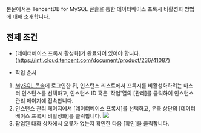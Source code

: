 
본문에서는 TencentDB for MySQL 콘솔을 통한 데이터베이스 프록시 비활성화 방법에 대해 소개합니다. 

##  전제 조건
- [데이터베이스 프록시 활성화]가 완료되어 있어야 합니다. (https://intl.cloud.tencent.com/document/product/236/41087)

- 작업 순서
1. [MySQL 콘솔](https://console.cloud.tencent.com/cdb)에 로그인한 뒤, 인스턴스 리스트에서 프록시를 비활성화하려는 마스터 인스턴스를 선택하고, 인스턴스 ID 혹은 '작업'열의 [관리]를 클릭하여 인스턴스 관리 페이지에 접속합니다.
2. 인스턴스 관리 페이지에서 [데이터베이스 프록시]를 선택하고, 우측 상단의 [데이터베이스 프록시 비활성화]를 클릭합니다. 
![](https://main.qcloudimg.com/raw/e5f0cab009c4d0376a4a294b67be4ba0.png)
3. 팝업된 대화 상자에서 오류가 없는지 확인한 다음 [확인]을 클릭합니다.

